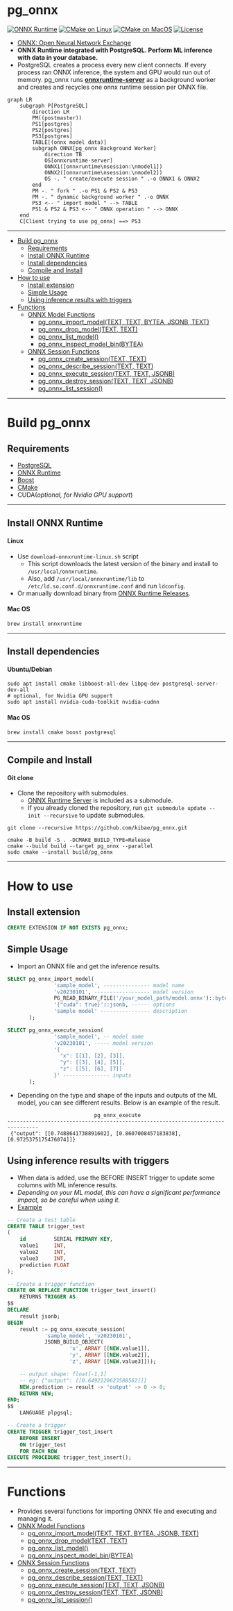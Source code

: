 # pg_onnx

[![ONNX Runtime](https://img.shields.io/github/v/release/microsoft/onnxruntime?filter=v1.17.0&label=ONNX%20Runtime)](https://github.com/microsoft/onnxruntime)
[![CMake on Linux](https://github.com/kibae/pg_onnx/actions/workflows/cmake-linux.yml/badge.svg)](https://github.com/kibae/pg_onnx/actions/workflows/cmake-linux.yml)
[![CMake on MacOS](https://github.com/kibae/pg_onnx/actions/workflows/cmake-macos.yml/badge.svg)](https://github.com/kibae/pg_onnx/actions/workflows/cmake-macos.yml)
[![License](https://img.shields.io/github/license/kibae/pg_onnx)](https://github.com/kibae/pg_onnx/blob/main/LICENSE)

- [ONNX: Open Neural Network Exchange](https://onnx.ai/)
- **ONNX Runtime integrated with PostgreSQL. Perform ML inference with data in your database.**
- PostgreSQL creates a process every new client connects. If every process ran ONNX inference, the system and GPU would
  run out of memory. pg_onnx runs **[onnxruntime-server](https://github.com/kibae/onnxruntime-server)** as a background
  worker and creates and recycles one onnx runtime session per ONNX file.

```mermaid
graph LR
    subgraph P[PostgreSQL]
        direction LR
        PM((postmaster))
        PS1[postgres]
        PS2[postgres]
        PS3[postgres]
        TABLE[(onnx model data)]
        subgraph ONNX[pg_onnx Background Worker]
            direction TB
            OS[onnxruntime-server]
            ONNX1([onnxruntime\nsession:\nmodel1])
            ONNX2([onnxruntime\nsession:\nmodel2])
            OS -. " create/execute session " .-o ONNX1 & ONNX2
        end
        PM -. " fork " .-o PS1 & PS2 & PS3
        PM -. " dynamic background worker " .-o ONNX
        PS3 <-- " import model " --> TABLE
        PS1 & PS2 & PS3 <-- " ONNX operation " --> ONNX
    end
    C[Client trying to use pg_onnx] ==> PS3
```

----

<!-- TOC -->

- [Build pg_onnx](#build-pg_onnx)
    - [Requirements](#requirements)
    - [Install ONNX Runtime](#install-onnx-runtime)
    - [Install dependencies](#install-dependencies)
    - [Compile and Install](#compile-and-install)
- [How to use](#how-to-use)
    - [Install extension](#install-extension)
    - [Simple Usage](#simple-usage)
    - [Using inference results with triggers](#using-inference-results-with-triggers)
- [Functions](#functions)
    - [ONNX Model Functions](https://github.com/kibae/pg_onnx/wiki/Functions#onnx-model-functions)
        - [pg_onnx_import_model(TEXT, TEXT, BYTEA, JSONB, TEXT)](https://github.com/kibae/pg_onnx/wiki/Functions#pg_onnx_import_modeltext-text-bytea-jsonb-text)
        - [pg_onnx_drop_model(TEXT, TEXT)](https://github.com/kibae/pg_onnx/wiki/Functions#pg_onnx_drop_modeltext-text)
        - [pg_onnx_list_model()](https://github.com/kibae/pg_onnx/wiki/Functions#pg_onnx_list_model)
        - [pg_onnx_inspect_model_bin(BYTEA)](https://github.com/kibae/pg_onnx/wiki/Functions#pg_onnx_inspect_model_binbytea)
    - [ONNX Session Functions](https://github.com/kibae/pg_onnx/wiki/Functions#onnx-session-functions)
        - [pg_onnx_create_session(TEXT, TEXT)](https://github.com/kibae/pg_onnx/wiki/Functions#pg_onnx_create_sessiontext-text)
        - [pg_onnx_describe_session(TEXT, TEXT)](https://github.com/kibae/pg_onnx/wiki/Functions#pg_onnx_describe_sessiontext-text)
        - [pg_onnx_execute_session(TEXT, TEXT, JSONB)](https://github.com/kibae/pg_onnx/wiki/Functions#pg_onnx_execute_sessiontext-text-jsonb)
        - [pg_onnx_destroy_session(TEXT, TEXT, JSONB)](https://github.com/kibae/pg_onnx/wiki/Functions#pg_onnx_destroy_sessiontext-text-jsonb)
        - [pg_onnx_list_session()](https://github.com/kibae/pg_onnx/wiki/Functions#pg_onnx_list_session)

----

# Build pg_onnx

## Requirements

- [PostgreSQL](https://www.postgresql.org/)
- [ONNX Runtime](https://onnxruntime.ai/)
- [Boost](https://www.boost.org/)
- [CMake](https://cmake.org/)
- CUDA(*optional, for Nvidia GPU support*)

----

## Install ONNX Runtime

#### Linux

- Use `download-onnxruntime-linux.sh` script
    - This script downloads the latest version of the binary and install to `/usr/local/onnxruntime`.
    - Also, add `/usr/local/onnxruntime/lib` to `/etc/ld.so.conf.d/onnxruntime.conf` and run `ldconfig`.
- Or manually download binary from [ONNX Runtime Releases](https://github.com/microsoft/onnxruntime/releases).

#### Mac OS

```shell
brew install onnxruntime
```

----

## Install dependencies

#### Ubuntu/Debian

```shell
sudo apt install cmake libboost-all-dev libpq-dev postgresql-server-dev-all
# optional, for Nvidia GPU support
sudo apt install nvidia-cuda-toolkit nvidia-cudnn
```

#### Mac OS

```shell
brew install cmake boost postgresql
```

----

## Compile and Install

#### Git clone

- Clone the repository with submodules.
    - [ONNX Runtime Server](https://github.com/kibae/onnxruntime-server) is included as a submodule.
    - If you already cloned the repository, run `git submodule update --init --recursive` to update submodules.

```shell
git clone --recursive https://github.com/kibae/pg_onnx.git
```

```shell
cmake -B build -S . -DCMAKE_BUILD_TYPE=Release
cmake --build build --target pg_onnx --parallel
sudo cmake --install build/pg_onnx
```

----

# How to use

## Install extension

```sql
CREATE EXTENSION IF NOT EXISTS pg_onnx;
```

## Simple Usage

- Import an ONNX file and get the inference results.

```sql
SELECT pg_onnx_import_model(
               'sample_model', --------------- model name
               'v20230101', ------------------ model version 
               PG_READ_BINARY_FILE('/your_model_path/model.onnx')::bytea, -- model binary data
               '{"cuda": true}'::jsonb, ------ options
               'sample model' ---------------- description
       );

SELECT pg_onnx_execute_session(
               'sample_model', -- model name
               'v20230101', ----- model version
               '{
                 "x": [[1], [2], [3]],
                 "y": [[3], [4], [5]],
                 "z": [[5], [6], [7]]
               }' --------------- inputs
       );
```

- Depending on the type and shape of the inputs and outputs of the ML model, you can see different results. Below is an
  example of the result.

```
                            pg_onnx_execute                             
--------------------------------------------------------------------------------
 {"output": [[0.7488641738891602], [0.8607008457183838], [0.9725375175476074]]}
```

## Using inference results with triggers

- When data is added, use the BEFORE INSERT trigger to update some columns with ML inference results.
- *Depending on your ML model, this can have a significant performance impact, so be careful when using it.*
- [Example](https://github.com/kibae/pg_onnx/blob/main/pg_onnx/expected/05-trigger.out)

```sql
-- Create a test table
CREATE TABLE trigger_test
(
    id         SERIAL PRIMARY KEY,
    value1     INT,
    value2     INT,
    value3     INT,
    prediction FLOAT
);

-- Create a trigger function
CREATE OR REPLACE FUNCTION trigger_test_insert()
    RETURNS TRIGGER AS
$$
DECLARE
    result jsonb;
BEGIN
    result := pg_onnx_execute_session(
            'sample_model', 'v20230101',
            JSONB_BUILD_OBJECT(
                    'x', ARRAY [[NEW.value1]],
                    'y', ARRAY [[NEW.value2]],
                    'z', ARRAY [[NEW.value3]]));

    -- output shape: float[-1,1]
    -- eg: {"output": [[0.6492120623588562]]}
    NEW.prediction := result -> 'output' -> 0 -> 0;
    RETURN NEW;
END;
$$
    LANGUAGE plpgsql;

-- Create a trigger
CREATE TRIGGER trigger_test_insert
    BEFORE INSERT
    ON trigger_test
    FOR EACH ROW
EXECUTE PROCEDURE trigger_test_insert();
```

----

# Functions

- Provides several functions for importing ONNX file and executing and managing it.
- [ONNX Model Functions](https://github.com/kibae/pg_onnx/wiki/Functions#onnx-model-functions)
    - [pg_onnx_import_model(TEXT, TEXT, BYTEA, JSONB, TEXT)](https://github.com/kibae/pg_onnx/wiki/Functions#pg_onnx_import_modeltext-text-bytea-jsonb-text)
    - [pg_onnx_drop_model(TEXT, TEXT)](https://github.com/kibae/pg_onnx/wiki/Functions#pg_onnx_drop_modeltext-text)
    - [pg_onnx_list_model()](https://github.com/kibae/pg_onnx/wiki/Functions#pg_onnx_list_model)
    - [pg_onnx_inspect_model_bin(BYTEA)](https://github.com/kibae/pg_onnx/wiki/Functions#pg_onnx_inspect_model_binbytea)
- [ONNX Session Functions](https://github.com/kibae/pg_onnx/wiki/Functions#onnx-session-functions)
    - [pg_onnx_create_session(TEXT, TEXT)](https://github.com/kibae/pg_onnx/wiki/Functions#pg_onnx_create_sessiontext-text)
    - [pg_onnx_describe_session(TEXT, TEXT)](https://github.com/kibae/pg_onnx/wiki/Functions#pg_onnx_describe_sessiontext-text)
    - [pg_onnx_execute_session(TEXT, TEXT, JSONB)](https://github.com/kibae/pg_onnx/wiki/Functions#pg_onnx_execute_sessiontext-text-jsonb)
    - [pg_onnx_destroy_session(TEXT, TEXT, JSONB)](https://github.com/kibae/pg_onnx/wiki/Functions#pg_onnx_destroy_sessiontext-text-jsonb)
    - [pg_onnx_list_session()](https://github.com/kibae/pg_onnx/wiki/Functions#pg_onnx_list_session)
